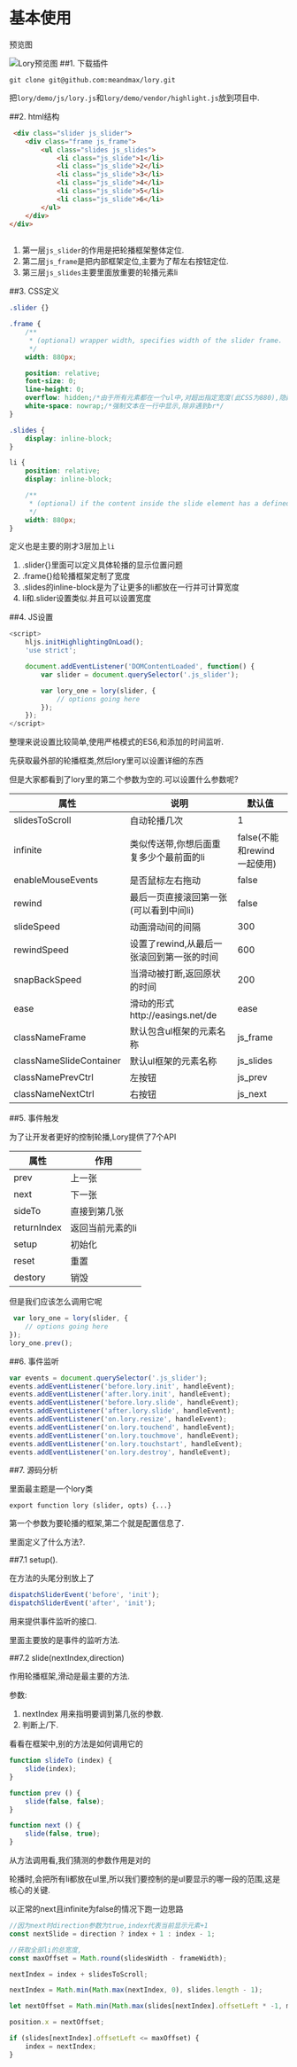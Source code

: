 # 基本使用

预览图

![Lory预览图](QQ20160120-1.png)
##1. 下载插件

`git clone git@github.com:meandmax/lory.git`

把`lory/demo/js/lory.js`和`lory/demo/vendor/highlight.js`放到项目中.

##2. html结构

```html
 <div class="slider js_slider">
    <div class="frame js_frame">
        <ul class="slides js_slides">
            <li class="js_slide">1</li>
            <li class="js_slide">2</li>
            <li class="js_slide">3</li>
            <li class="js_slide">4</li>
            <li class="js_slide">5</li>
            <li class="js_slide">6</li>
        </ul>
    </div>
</div>
            
```

1. 第一层`js_slider`的作用是把轮播框架整体定位.
2. 第二层`js_frame`是把内部框架定位,主要为了帮左右按钮定位.
3. 第三层`js_slides`主要里面放重要的轮播元素li

##3. CSS定义

```css
.slider {}

.frame {
    /**
     * (optional) wrapper width, specifies width of the slider frame.
     */
    width: 880px;

    position: relative;
    font-size: 0;
    line-height: 0;
    overflow: hidden;/*由于所有元素都在一个ul中,对超出指定宽度(此CSS为880),隐藏元素.*/
    white-space: nowrap;/*强制文本在一行中显示,除非遇到br*/
}

.slides {
    display: inline-block;
}

li {
    position: relative;
    display: inline-block;

    /**
     * (optional) if the content inside the slide element has a defined size.
     */
    width: 880px;
}
```

定义也是主要的刚才3层加上`li`

1. .slider{}里面可以定义具体轮播的显示位置问题
2. .frame{}给轮播框架定制了宽度
3. .slides的inline-block是为了让更多的li都放在一行并可计算宽度
4. li和.slider设置类似.并且可以设置宽度

##4. JS设置

```javascript
<script>
    hljs.initHighlightingOnLoad();
    'use strict';

    document.addEventListener('DOMContentLoaded', function() {
        var slider = document.querySelector('.js_slider');

        var lory_one = lory(slider, {
            // options going here
        });
    });
</script>
```

整理来说设置比较简单,使用严格模式的ES6,和添加的时间监听.

先获取最外部的轮播框类,然后lory里可以设置详细的东西

但是大家都看到了lory里的第二个参数为空的.可以设置什么参数呢?

| 属性                    | 说明                                      | 默认值                      |
|-------------------------|-------------------------------------------|-----------------------------|
| slidesToScroll          | 自动轮播几次                              | 1                           |
| infinite                | 类似传送带,你想后面重复多少个最前面的li   | false(不能和rewind一起使用) |
| enableMouseEvents       | 是否鼠标左右拖动                          | false                       |
| rewind                  | 最后一页直接滚回第一张(可以看到中间li)    | false                       |
| slideSpeed              | 动画滑动间的间隔                          | 300                         |
| rewindSpeed             | 设置了rewind,从最后一张滚回到第一张的时间 | 600                         |
| snapBackSpeed           | 当滑动被打断,返回原状的时间               | 200                         |
| ease                    | 滑动的形式http://easings.net/de           | ease                        |
| classNameFrame          | 默认包含ul框架的元素名称                  | js_frame                    |
| classNameSlideContainer | 默认ul框架的元素名称                      | js_slides                   |
| classNamePrevCtrl       | 左按钮                                    | js_prev                     |
| classNameNextCtrl       | 右按钮                                    | js_next                     |


##5. 事件触发

为了让开发者更好的控制轮播,Lory提供了7个API

| 属性        | 作用             |
|-------------|------------------|
| prev        | 上一张           |
| next        | 下一张           |
| sideTo      | 直接到第几张     |
| returnIndex | 返回当前元素的li |
| setup       | 初始化           |
| reset       | 重置             |
| destory     | 销毁             |

但是我们应该怎么调用它呢

```javascript
 var lory_one = lory(slider, {
    // options going here
});
lory_one.prev();
```
##6. 事件监听

```javascript
var events = document.querySelector('.js_slider');
events.addEventListener('before.lory.init', handleEvent);
events.addEventListener('after.lory.init', handleEvent);
events.addEventListener('before.lory.slide', handleEvent);
events.addEventListener('after.lory.slide', handleEvent);
events.addEventListener('on.lory.resize', handleEvent);
events.addEventListener('on.lory.touchend', handleEvent);
events.addEventListener('on.lory.touchmove', handleEvent);
events.addEventListener('on.lory.touchstart', handleEvent);
events.addEventListener('on.lory.destroy', handleEvent);
```
##7. 源码分析

里面最主题是一个lory类

`export function lory (slider, opts) {...}`

第一个参数为要轮播的框架,第二个就是配置信息了.

里面定义了什么方法?.

##7.1 setup().

在方法的头尾分别放上了

```javascript
dispatchSliderEvent('before', 'init');
dispatchSliderEvent('after', 'init');
```
用来提供事件监听的接口.

里面主要放的是事件的监听方法.

##7.2 slide(nextIndex,direction)

作用轮播框架,滑动是最主要的方法.

参数:

1. nextIndex 用来指明要调到第几张的参数.
2. 判断上/下.

看看在框架中,别的方法是如何调用它的

```javascript
function slideTo (index) {
    slide(index);
}

function prev () {
    slide(false, false);
}

function next () {
    slide(false, true);
}
```
从方法调用看,我们猜测的参数作用是对的

轮播时,会把所有li都放在ul里,所以我们要控制的是ul要显示的哪一段的范围,这是核心的关键.

以正常的next且infinite为false的情况下跑一边思路

```javascript
//因为next时direction参数为true,index代表当前显示元素+1
const nextSlide = direction ? index + 1 : index - 1;

//获取全部li的总宽度,
const maxOffset = Math.round(slidesWidth - frameWidth);

nextIndex = index + slidesToScroll;

nextIndex = Math.min(Math.max(nextIndex, 0), slides.length - 1);

let nextOffset = Math.min(Math.max(slides[nextIndex].offsetLeft * -1, maxOffset * -1), 0);

position.x = nextOffset;

if (slides[nextIndex].offsetLeft <= maxOffset) {
    index = nextIndex;
}
```
